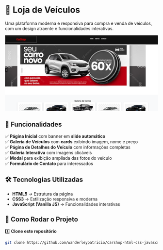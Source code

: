 # 🚗 Loja de Veículos

Uma plataforma moderna e responsiva para compra e venda de veículos, com um design atraente e funcionalidades interativas.

![Tela Principal](./carshop.png)

## 🌟 Funcionalidades

✅ **Página Inicial** com banner em **slide automático**  
✅ **Galeria de Veículos** com **cards** exibindo imagem, nome e preço  
✅ **Página de Detalhes do Veículo** com informações completas  
✅ **Galeria Interativa** com imagens clicáveis  
✅ **Modal** para exibição ampliada das fotos do veículo  
✅ **Formulário de Contato** para interessados  

## 🛠️ Tecnologias Utilizadas

- **HTML5** → Estrutura da página  
- **CSS3** → Estilização responsiva e moderna  
- **JavaScript (Vanilla JS)** → Funcionalidades interativas  

## 📂 Como Rodar o Projeto

1️⃣ **Clone este repositório**  
```bash
git clone https://github.com/wanderleypatricio/carshop-html-css-javascript.git

